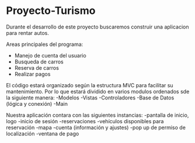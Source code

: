 # Proyecto-Turismo
Durante el desarrollo de este proyecto buscaremos construir una aplicacion para rentar autos.

Areas principales del programa:
- Manejo de cuenta del usuario
- Busqueda de carros
- Reserva de carros
- Realizar pagos

El código estará organizado según la estructura MVC
para facilitar su mantenimiento. Por lo que estará
dividido en varios modulos ordenados sde la siguiente manera:
-Modelos
-Vistas
-Controladores
-Base de Datos (lógica y conexión)
-Main

Nuestra aplicación contara con las siguientes instancias:
-pantalla de inicio, logo
-inicio de sesión
-reservaciones
-vehículos disponibles para reservación
-mapa
-cuenta (información y ajustes)
-pop up de permiso de localización
-ventana de pago